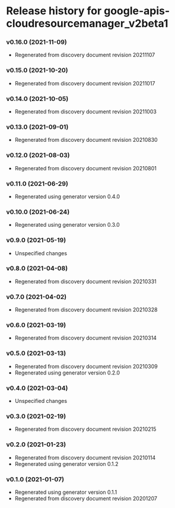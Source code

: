 # Release history for google-apis-cloudresourcemanager_v2beta1

### v0.16.0 (2021-11-09)

* Regenerated from discovery document revision 20211107

### v0.15.0 (2021-10-20)

* Regenerated from discovery document revision 20211017

### v0.14.0 (2021-10-05)

* Regenerated from discovery document revision 20211003

### v0.13.0 (2021-09-01)

* Regenerated from discovery document revision 20210830

### v0.12.0 (2021-08-03)

* Regenerated from discovery document revision 20210801

### v0.11.0 (2021-06-29)

* Regenerated using generator version 0.4.0

### v0.10.0 (2021-06-24)

* Regenerated using generator version 0.3.0

### v0.9.0 (2021-05-19)

* Unspecified changes

### v0.8.0 (2021-04-08)

* Regenerated from discovery document revision 20210331

### v0.7.0 (2021-04-02)

* Regenerated from discovery document revision 20210328

### v0.6.0 (2021-03-19)

* Regenerated from discovery document revision 20210314

### v0.5.0 (2021-03-13)

* Regenerated from discovery document revision 20210309
* Regenerated using generator version 0.2.0

### v0.4.0 (2021-03-04)

* Unspecified changes

### v0.3.0 (2021-02-19)

* Regenerated from discovery document revision 20210215

### v0.2.0 (2021-01-23)

* Regenerated from discovery document revision 20210114
* Regenerated using generator version 0.1.2

### v0.1.0 (2021-01-07)

* Regenerated using generator version 0.1.1
* Regenerated from discovery document revision 20201207

